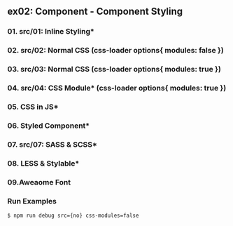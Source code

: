 ## ex02: Component - Component Styling

### 01. src/01: Inline Styling*
### 02. src/02: Normal CSS (css-loader options{ modules: false })
### 03. src/03: Normal CSS (css-loader options{ modules: true })
### 04. src/04: CSS Module* (css-loader options{ modules: true })
### 05. CSS in JS*
### 06. Styled Component*
### 07. src/07: SASS & SCSS*
### 08. LESS & Stylable*
### 09.Aweaome Font

### Run Examples
```bash
$ npm run debug src={no} css-modules=false
```